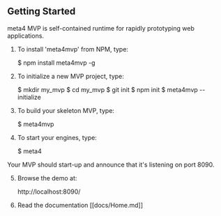 Getting Started
---------------

meta4 MVP is self-contained runtime for rapidly prototyping web applications.

1) To install 'meta4mvp' from NPM, type:

    $ npm install meta4mvp -g

2) To initialize a new MVP project, type:

    $ mkdir my_mvp
    $ cd my_mvp
    $ git init
    $ npm init
    $ meta4mvp --initialize

3) To build your skeleton MVP, type:

    $ meta4mvp

4) To start your engines, type:

    $ meta4

Your MVP should start-up and announce that it's listening on port 8090.

5) Browse the demo at:

    http://localhost:8090/

6) Read the documentation [[docs/Home.md]]